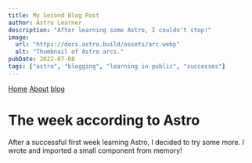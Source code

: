 ```yaml
---
title: My Second Blog Post
author: Astro Learner
description: "After learning some Astro, I couldn't stop!"
image:
  url: "https://docs.astro.build/assets/arc.webp"
  alt: "Thumbnail of Astro arcs."
pubDate: 2022-07-08
tags: ["astro", "blogging", "learning in public", "successes"]
---
```


[Home](/) [About](/about) [blog](/blog)

# The week according to Astro

After a successful first week learning Astro, I decided to try some more. I wrote and imported a small component from memory!
